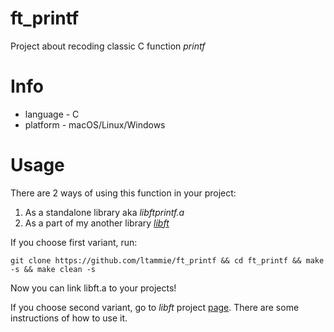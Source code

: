 # ft_printf
Project about recoding classic С function *printf*

 # Info
 * language - C
 * platform - macOS/Linux/Windows

 # Usage
 There are 2 ways of using this function in your project:
 1. As a standalone library aka *libftprintf.a*
 2. As a part of my another library [*libft*](https://github.com/ltammie/libft)

 If you choose first variant, run:
 ```
 git clone https://github.com/ltammie/ft_printf && cd ft_printf && make -s && make clean -s
 ```
 Now you can link libft.a to your projects!

 If you choose second variant, go to *libft* project [page](https://github.com/ltammie/libft). There are some instructions of how to use it.
